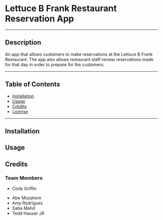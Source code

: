 # Lettuce B Frank Restaurant Reservation App

----

## Description

An app that allows customers to make reservations at the Lettuce B Frank Restaurant. The app also allows restaurant staff review reservations made for that day in order to prepare for the customers.

-----

## Table of Contents

- [Installation](#installation)
- [Usage](#usage)
- [Credits](#credits)
- [License](#license)

------

## Installation

## Usage

## Credits

### Team Members

* Cody Griffin
- Abe Mozahem
- Amy Rodriguez
- Saba Mahd
- Tedd Hauser JR
